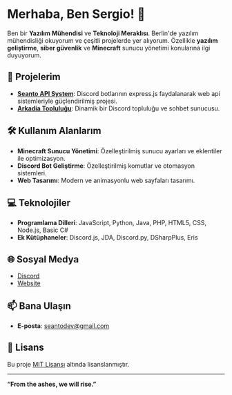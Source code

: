 # Merhaba, Ben Sergio! 👋

Ben bir **Yazılım Mühendisi** ve **Teknoloji Meraklısı**. Berlin'de yazılım mühendisliği okuyorum ve çeşitli projelerde yer alıyorum. Özellikle **yazılım geliştirme**, **siber güvenlik** ve **Minecraft** sunucu yönetimi konularına ilgi duyuyorum.

## 🚀 Projelerim

- **[Seanto API System](https://seanto.online)**: Discord botlarının express.js faydalanarak web api sistemleriyle güçlendirilmiş projesi.
- **[Arkadia Topluluğu](https://discord.gg/the100)**: Dinamik bir Discord topluluğu ve sohbet sunucusu.

## 🛠️ Kullanım Alanlarım

- **Minecraft Sunucu Yönetimi**: Özelleştirilmiş sunucu ayarları ve eklentiler ile optimizasyon.
- **Discord Bot Geliştirme**: Özelleştirilmiş komutlar ve otomasyon sistemleri.
- **Web Tasarımı**: Modern ve animasyonlu web sayfaları tasarımı.

## 💻 Teknolojiler

- **Programlama Dilleri**: JavaScript, Python, Java, PHP, HTML5, CSS, Node.js, Basic C#
- **Ek Kütüphaneler**: Discord.js, JDA, Discord.py, DSharpPlus, Eris
## 🌐 Sosyal Medya

- [Discord](https://discord.com/users/930886031824281651)
- [Website](https://seanto.online)

## 📫 Bana Ulaşın

- **E-posta**: seantodev@gmail.com

## 📜 Lisans

Bu proje [MIT Lisansı](LICENSE) altında lisanslanmıştır.

---

**“From the ashes, we will rise.”**
